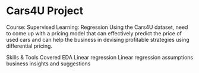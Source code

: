 # Cars4U Project
Course: Supervised Learning: Regression
Using the Cars4U dataset, need to come up with a pricing model that can effectively predict the price of used cars and can help the business in devising profitable strategies using differential pricing.

Skills & Tools Covered
EDA
Linear regression
Linear regression assumptions
business insights and suggestions
